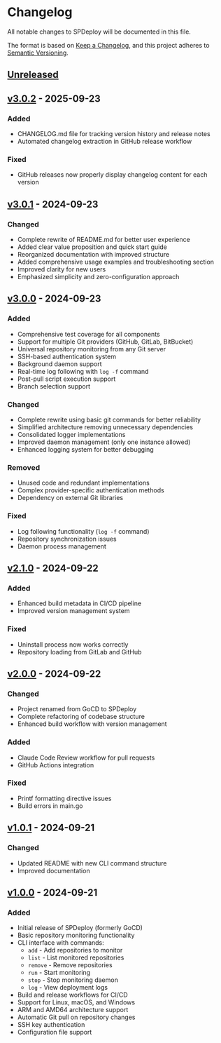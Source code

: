 # Changelog

All notable changes to SPDeploy will be documented in this file.

The format is based on [Keep a Changelog](https://keepachangelog.com/en/1.0.0/),
and this project adheres to [Semantic Versioning](https://semver.org/spec/v2.0.0.html).

## [Unreleased]

## [v3.0.2] - 2025-09-23

### Added
- CHANGELOG.md file for tracking version history and release notes
- Automated changelog extraction in GitHub release workflow

### Fixed
- GitHub releases now properly display changelog content for each version

## [v3.0.1] - 2024-09-23

### Changed
- Complete rewrite of README.md for better user experience
- Added clear value proposition and quick start guide
- Reorganized documentation with improved structure
- Added comprehensive usage examples and troubleshooting section
- Improved clarity for new users
- Emphasized simplicity and zero-configuration approach

## [v3.0.0] - 2024-09-23

### Added
- Comprehensive test coverage for all components
- Support for multiple Git providers (GitHub, GitLab, BitBucket)
- Universal repository monitoring from any Git server
- SSH-based authentication system
- Background daemon support
- Real-time log following with `log -f` command
- Post-pull script execution support
- Branch selection support

### Changed
- Complete rewrite using basic git commands for better reliability
- Simplified architecture removing unnecessary dependencies
- Consolidated logger implementations
- Improved daemon management (only one instance allowed)
- Enhanced logging system for better debugging

### Removed
- Unused code and redundant implementations
- Complex provider-specific authentication methods
- Dependency on external Git libraries

### Fixed
- Log following functionality (`log -f` command)
- Repository synchronization issues
- Daemon process management

## [v2.1.0] - 2024-09-22

### Added
- Enhanced build metadata in CI/CD pipeline
- Improved version management system

### Fixed
- Uninstall process now works correctly
- Repository loading from GitLab and GitHub

## [v2.0.0] - 2024-09-22

### Changed
- Project renamed from GoCD to SPDeploy
- Complete refactoring of codebase structure
- Enhanced build workflow with version management

### Added
- Claude Code Review workflow for pull requests
- GitHub Actions integration

### Fixed
- Printf formatting directive issues
- Build errors in main.go

## [v1.0.1] - 2024-09-21

### Changed
- Updated README with new CLI command structure
- Improved documentation

## [v1.0.0] - 2024-09-21

### Added
- Initial release of SPDeploy (formerly GoCD)
- Basic repository monitoring functionality
- CLI interface with commands:
  - `add` - Add repositories to monitor
  - `list` - List monitored repositories
  - `remove` - Remove repositories
  - `run` - Start monitoring
  - `stop` - Stop monitoring daemon
  - `log` - View deployment logs
- Build and release workflows for CI/CD
- Support for Linux, macOS, and Windows
- ARM and AMD64 architecture support
- Automatic Git pull on repository changes
- SSH key authentication
- Configuration file support

[Unreleased]: https://github.com/simonjcarr/spdeploy/compare/v3.0.2...HEAD
[v3.0.2]: https://github.com/simonjcarr/spdeploy/compare/v3.0.1...v3.0.2
[v3.0.1]: https://github.com/simonjcarr/spdeploy/compare/v3.0.0...v3.0.1
[v3.0.0]: https://github.com/simonjcarr/spdeploy/compare/v2.1.0...v3.0.0
[v2.1.0]: https://github.com/simonjcarr/spdeploy/compare/v2.0.0...v2.1.0
[v2.0.0]: https://github.com/simonjcarr/spdeploy/compare/v1.0.1...v2.0.0
[v1.0.1]: https://github.com/simonjcarr/spdeploy/compare/v1.0.0...v1.0.1
[v1.0.0]: https://github.com/simonjcarr/spdeploy/releases/tag/v1.0.0